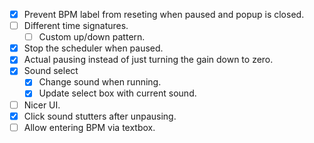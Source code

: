 - [x] Prevent BPM label from reseting when paused and popup is closed.
- [ ] Different time signatures.
  - [ ] Custom up/down pattern.
- [x] Stop the scheduler when paused.
- [x] Actual pausing instead of just turning the gain down to zero.
- [x] Sound select
  - [x] Change sound when running.
  - [x] Update select box with current sound.
- [ ] Nicer UI.
- [x] Click sound stutters after unpausing.
- [ ] Allow entering BPM via textbox.